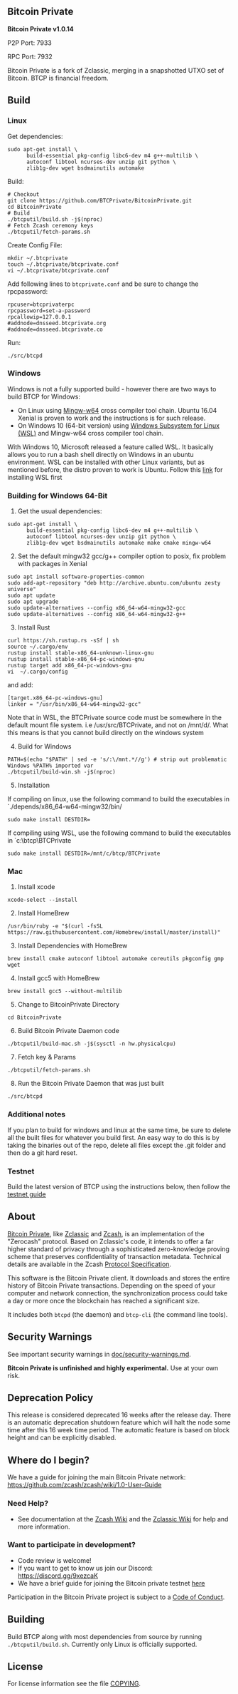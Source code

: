 Bitcoin Private
----------------

**Bitcoin Private v1.0.14**

P2P Port: 7933

RPC Port: 7932

Bitcoin Private is a fork of Zclassic, merging in a snapshotted UTXO set of Bitcoin. BTCP is financial freedom.

Build
-----------------
### Linux

Get dependencies:
```{r, engine='bash'}
sudo apt-get install \
      build-essential pkg-config libc6-dev m4 g++-multilib \
      autoconf libtool ncurses-dev unzip git python \
      zlib1g-dev wget bsdmainutils automake
```

Build:
```{r, engine='bash'}
# Checkout
git clone https://github.com/BTCPrivate/BitcoinPrivate.git
cd BitcoinPrivate
# Build
./btcputil/build.sh -j$(nproc)
# Fetch Zcash ceremony keys
./btcputil/fetch-params.sh
```

Create Config File:
```
mkdir ~/.btcprivate
touch ~/.btcprivate/btcprivate.conf
vi ~/.btcprivate/btcprivate.conf
```

Add following lines to `btcprivate.conf` and be sure to change the rpcpassword:
```
rpcuser=btcprivaterpc
rpcpassword=set-a-password
rpcallowip=127.0.0.1
#addnode=dnsseed.btcprivate.org
#addnode=dnsseed.btcprivate.co
```


Run:
```
./src/btcpd
```

### Windows
Windows is not a fully supported build - however there are two ways to build BTCP for Windows:

* On Linux using [Mingw-w64](https://mingw-w64.org/doku.php) cross compiler tool chain. Ubuntu 16.04 Xenial is proven to work and the instructions is for such release.
* On Windows 10 (64-bit version) using [Windows Subsystem for Linux (WSL)](https://msdn.microsoft.com/commandline/wsl/about) and Mingw-w64 cross compiler tool chain.

With Windows 10, Microsoft released a feature called WSL. It basically allows you to run a bash shell directly on Windows in an ubuntu environment. WSL can be installed with other Linux variants, but as mentioned before, the distro proven to work is Ubuntu.
Follow this [link](https://msdn.microsoft.com/en-us/commandline/wsl/install_guide) for installing WSL first

### Building for Windows 64-Bit
1. Get the usual dependencies:
```{r, engine='bash'}
sudo apt-get install \
      build-essential pkg-config libc6-dev m4 g++-multilib \
      autoconf libtool ncurses-dev unzip git python \
      zlib1g-dev wget bsdmainutils automake make cmake mingw-w64
```

2. Set the default mingw32 gcc/g++ compiler option to posix, fix problem with packages in Xenial
```{r, engine='bash'}
sudo apt install software-properties-common
sudo add-apt-repository "deb http://archive.ubuntu.com/ubuntu zesty universe"
sudo apt update
sudo apt upgrade
sudo update-alternatives --config x86_64-w64-mingw32-gcc
sudo update-alternatives --config x86_64-w64-mingw32-g++
```

3. Install Rust
```{r, engine='bash'}
curl https://sh.rustup.rs -sSf | sh
source ~/.cargo/env
rustup install stable-x86_64-unknown-linux-gnu
rustup install stable-x86_64-pc-windows-gnu
rustup target add x86_64-pc-windows-gnu
vi  ~/.cargo/config
```
and add:
```
[target.x86_64-pc-windows-gnu]
linker = "/usr/bin/x86_64-w64-mingw32-gcc"
```

Note that in WSL, the BTCPrivate source code must be somewhere in the default mount file system. i.e /usr/src/BTCPrivate, and not on /mnt/d/. What this means is that you cannot build directly on the windows system

4. Build for Windows

```{r, engine='bash'}
PATH=$(echo "$PATH" | sed -e 's/:\/mnt.*//g') # strip out problematic Windows %PATH% imported var
./btcputil/build-win.sh -j$(nproc)
```

5. Installation

If compiling on linux, use the following command to build the executables in `./depends/x86_64-w64-mingw32/bin/

```{r, engine='bash'}
sudo make install DESTDIR=
```

If compiling using WSL, use the following command to build the executables in `c:\btcp\BTCPrivate

```{r, engine='bash'}
sudo make install DESTDIR=/mnt/c/btcp/BTCPrivate
```

### Mac
1. Install xcode
```{r, engine='bash'}
xcode-select --install
```
2. Install HomeBrew
```{r, engine='bash'}
/usr/bin/ruby -e "$(curl -fsSL https://raw.githubusercontent.com/Homebrew/install/master/install)"
```
3. Install Dependencies with HomeBrew
```{r, engine='bash'}
brew install cmake autoconf libtool automake coreutils pkgconfig gmp wget
```
4. Install gcc5 with HomeBrew
```{r, engine='bash'}
brew install gcc5 --without-multilib
```
5. Change to BitcoinPrivate Directory
```{r, engine='bash'}
cd BitcoinPrivate
```
6. Build Bitcoin Private Daemon code
```{r, engine='bash'}
./btcputil/build-mac.sh -j$(sysctl -n hw.physicalcpu)
```
7. Fetch key & Params
```{r, engine='bash'}
./btcputil/fetch-params.sh
```
8. Run the Bitcoin Private Daemon that was just built
```{r, engine='bash'}
./src/btcpd
```

### Additional notes

If you plan to build for windows and linux at the same time, be sure to delete all the built files for whatever you build first. An easy way to do this is by taking the binaries out of the repo, delete all files except the .git folder and then do a git hard reset.

### Testnet

Build the latest version of BTCP using the instructions below, then follow the [testnet guide](doc/testnet.md)

About
--------------

[Bitcoin Private](http://zclassic.org/), like [Zclassic](https://zclassic.org/) and [Zcash](https://z.cash/), is an implementation of the "Zerocash" protocol.
Based on Zclassic's code, it intends to offer a far higher standard of privacy
through a sophisticated zero-knowledge proving scheme that preserves
confidentiality of transaction metadata. Technical details are available
in the Zcash [Protocol Specification](https://github.com/zcash/zips/raw/master/protocol/protocol.pdf).

This software is the Bitcoin Private client. It downloads and stores the entire history
of Bitcoin Private transactions. Depending on the speed of your computer and network
connection, the synchronization process could take a day or more once the
blockchain has reached a significant size.

It includes both `btcpd` (the daemon) and `btcp-cli` (the command line tools).

Security Warnings
-----------------

See important security warnings in
[doc/security-warnings.md](doc/security-warnings.md).

**Bitcoin Private is unfinished and highly experimental.** Use at your own risk.

Deprecation Policy
------------------

This release is considered deprecated 16 weeks after the release day. There
is an automatic deprecation shutdown feature which will halt the node some
time after this 16 week time period. The automatic feature is based on block
height and can be explicitly disabled.

Where do I begin?
-----------------
We have a guide for joining the main Bitcoin Private network:
https://github.com/zcash/zcash/wiki/1.0-User-Guide

### Need Help?

* See documentation at the [Zcash Wiki](https://github.com/zcash/zcash/wiki) and the [Zclassic Wiki](https://github.com/z-classic/zclassic/wiki)
  for help and more information.

### Want to participate in development?

* Code review is welcome!
* If you want to get to know us join our Discord: https://discord.gg/9xezcaK
* We have a brief guide for joining the Bitcoin private testnet [here](doc/testnet.md)


Participation in the Bitcoin Private project is subject to a
[Code of Conduct](code_of_conduct.md).

Building
--------

Build BTCP along with most dependencies from source by running
`./btcputil/build.sh`. Currently only Linux is officially supported.

License
-------

For license information see the file [COPYING](COPYING).
